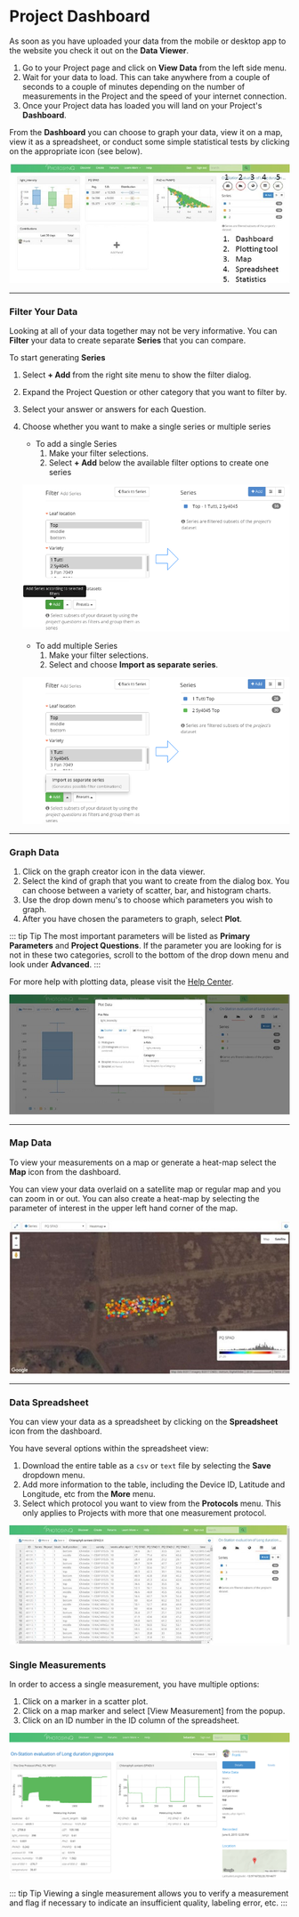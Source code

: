# Project Dashboard

As soon as you have uploaded your data from the mobile or desktop app to the website you check it out on the **Data Viewer**.

1. Go to your Project page and click on **View Data** from the left side menu. 
2. Wait for your data to load. This can take anywhere from a couple of seconds to a couple of minutes depending on the number of measurements in the Project and the speed of your internet connection.
3. Once your Project data has loaded you will land on your Project's **Dashboard**.

From the **Dashboard** you can choose to graph your data, view it on a map, view it as a spreadsheet, or conduct some simple statistical tests by clicking on the appropriate icon (see below).

 ![Dashboard](./images/data-viewing-dashboard.jpg)

***

### Filter Your Data

Looking at all of your data together may not be very informative. You can **Filter** your data to create separate **Series** that you can compare.

To start generating **Series**

1. Select **+ Add** from the right site menu to show the filter dialog.
2. Expand the Project Question or other category that you want to filter by.
3. Select your answer or answers for each Question.
4. Choose whether you want to make a single series or multiple series
   - To add a single Series
     1. Make your filter selections.
     2. Select **+ Add** below the available filter options to create one series

   ![Single Series](./images/data-viewing-one-series.png)

   - To add multiple Series
     1. Make your filter selections.
     2. Select **<i class="fa fa-caret-up" aria-hidden="true"></i>** and choose **Import as separate series**.

   ![Multiple Series](./images/data-viewing-multiple-series.png)

***

### Graph Data

1. Click on the graph creator icon in the data viewer.
2. Select the kind of graph that you want to create from the dialog box. You can choose between a variety of scatter, bar, and histogram charts.
3. Use the drop down menu's to choose which parameters you wish to graph.
4. After you have chosen the parameters to graph, select **Plot**.

::: tip Tip
The most important parameters will be listed as **Primary Parameters** and **Project Questions**. If the parameter you are looking for is not in these two categories, scroll to the bottom of the drop down menu and look under **Advanced**.
:::

For more help with plotting data, please visit the [Help Center](../view-and-analyze-data/data-plot-data.md).

![Plotting tool](./images/data-viewing-plotting-tool.jpg)

***

### Map Data

To view your measurements on a map or generate a heat-map select the **Map** icon from the dashboard.

You can view your data overlaid on a satellite map or regular map and you can zoom in or out. You can also create a heat-map by selecting the parameter of interest in the upper left hand corner of the map.

![Map](./images/data-viewing-map.jpg)

***

### Data Spreadsheet

You can view your data as a spreadsheet by clicking on the **Spreadsheet** icon from the dashboard.

You have several options within the spreadsheet view:

1. Download the entire table as a `csv` or `text` file by selecting the **Save** dropdown menu.
2. Add more information to the table, including the Device ID, Latitude and Longitude, etc from the **More** menu.
3. Select which protocol you want to view from the **Protocols** menu. This only applies to Projects with more that one measurement protocol.

![Spreadsheet](./images/data-viewing-spreadsheet.jpg)

### Single Measurements

In order to access a single measurement, you have multiple options:

1. Click on a marker in a scatter plot.
2. Click on a map marker and select [View Measurement] from the popup.
3. Click on an ID number in the ID column of the spreadsheet.

![Single Measurement. Use the Next and Previous buttons to navigate between measurements.](./images/data-viewing-single-measurement.png)

::: tip Tip
Viewing a single measurement allows you to verify a measurement and flag if necessary to indicate an insufficient quality, labeling error, etc.
:::

